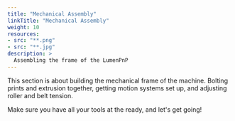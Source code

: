 ```yaml
---
title: "Mechanical Assembly"
linkTitle: "Mechanical Assembly"
weight: 10
resources:
- src: "**.png"
- src: "**.jpg"
description: >
  Assembling the frame of the LumenPnP
---
```


This section is about building the mechanical frame of the machine. Bolting prints and extrusion together, getting motion systems set up, and adjusting roller and belt tension.

Make sure you have all your tools at the ready, and let's get going!
